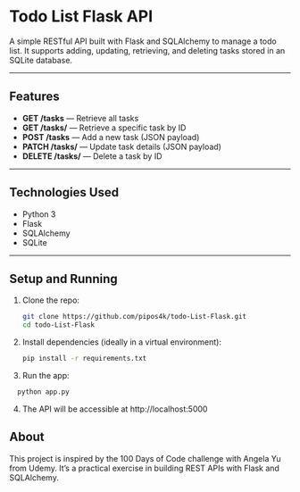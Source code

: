 # Todo List Flask API

A simple RESTful API built with Flask and SQLAlchemy to manage a todo list. It supports adding, updating, retrieving, and deleting tasks stored in an SQLite database.

---

## Features

- **GET /tasks** — Retrieve all tasks
- **GET /tasks/<id>** — Retrieve a specific task by ID
- **POST /tasks** — Add a new task (JSON payload)
- **PATCH /tasks/<id>** — Update task details (JSON payload)
- **DELETE /tasks/<id>** — Delete a task by ID

---

## Technologies Used

- Python 3
- Flask
- SQLAlchemy
- SQLite

---

## Setup and Running

1. Clone the repo:
   ```bash
   git clone https://github.com/pipos4k/todo-List-Flask.git
   cd todo-List-Flask
2. Install dependencies (ideally in a virtual environment):
   ```bash
   pip install -r requirements.txt
3. Run the app:
```bash
  python app.py
```
4. The API will be accessible at http://localhost:5000

## About
This project is inspired by the 100 Days of Code challenge with Angela Yu from Udemy.
It’s a practical exercise in building REST APIs with Flask and SQLAlchemy.
